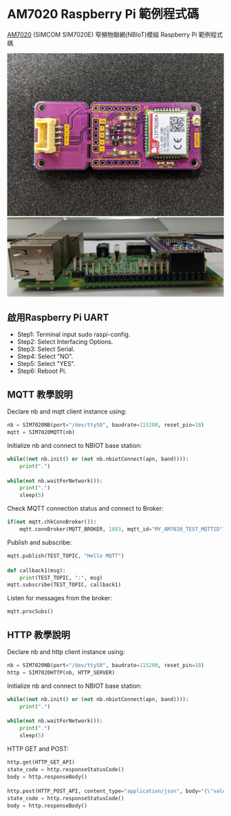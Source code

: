 # AM7020 Raspberry Pi 範例程式碼
 [AM7020](https://atticedu.com/index.php/am7020.html) (SIMCOM SIM7020E) 窄頻物聯網(NBIoT)模組 Raspberry Pi 範例程式碼
 
  ![AM7020](images/am7020_front.jpg)
  ![AM7020_PI](images/pi_am7020_side.jpg)
 ## 啟用Raspberry Pi UART
 * Step1: Terminal input sudo raspi-config.
 * Step2: Select Interfacing Options.
 * Step3: Select Serial.
 * Step4: Select "NO".
 * Step5: Select "YES".
 * Step6: Reboot Pi.
 
 ## MQTT 教學說明
 Declare nb and mqtt client instance using:
 ```Python
 nb = SIM7020NB(port="/dev/ttyS0", baudrate=115200, reset_pin=18)
 mqtt = SIM7020MQTT(nb)
 ```
 Initialize nb and connect to NBIOT base station:
 ```Python
 while((not nb.init() or (not nb.nbiotConnect(apn, band)))):
     print(".")
 
 while(not nb.waitForNetwork()):
     print(".")
     sleep(5)
 ```
 Check MQTT connection status and connect to Broker:
 ```Python
 if(not mqtt.chkConnBroker()):
     mqtt.connBroker(MQTT_BROKER, 1883, mqtt_id="MY_AM7020_TEST_MQTTID")
 ```
 Publish and subscribe:
 ```Python
 mqtt.publish(TEST_TOPIC, "Hello MQTT")
 
 def callback1(msg):
     print(TEST_TOPIC, ":", msg)
 mqtt.subscribe(TEST_TOPIC, callback1)
 ```
 Listen for messages from the broker:
 ```Python
 mqtt.procSubs()
 ```
 ## HTTP 教學說明
 Declare nb and http client instance using:
 ```Python
 nb = SIM7020NB(port="/dev/ttyS0", baudrate=115200, reset_pin=18)
 http = SIM7020HTTP(nb, HTTP_SERVER)
 ```
 Initialize nb and connect to NBIOT base station:
 ```Python
 while((not nb.init() or (not nb.nbiotConnect(apn, band)))):
     print(".")
 
 while(not nb.waitForNetwork()):
     print(".")
     sleep(5)
 ```
 HTTP GET and POST:
 ```Python
 http.get(HTTP_GET_API)
 state_code = http.responseStatusCode()
 body = http.responseBody()
 
 http.post(HTTP_POST_API, content_type="application/json", body="{\"value\": \"POST\"}")
 state_code = http.responseStatusCode()
 body = http.responseBody()
 ```
